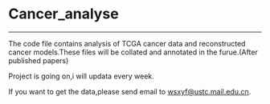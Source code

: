 # Cancer_analyse
---
The code file contains analysis of TCGA cancer data and reconstructed cancer models.These files will be collated and annotated in the furue.(After published papers)

Project is going on,i will updata every week.

If you want to get the data,please send email to wsxyf@ustc.mail.edu.cn.
